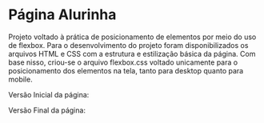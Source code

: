 <h1>Página Alurinha</h1>
<p>Projeto voltado à prática de posicionamento de elementos por meio do uso de flexbox. Para o desenvolvimento do projeto foram disponibilizados os arquivos HTML e CSS com a estrutura e estilização básica da página. Com base nisso, criou-se o arquivo flexbox.css voltado unicamente para o posicionamento dos elementos na tela, tanto para desktop quanto para mobile.</p>

<p>Versão Inicial da página:</p>

<p>Versão Final da página:</p>
